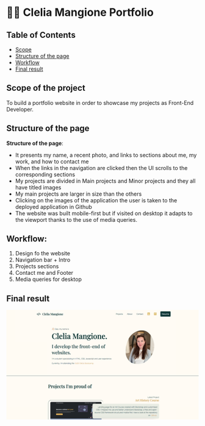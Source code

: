 # 👩‍💻 Clelia Mangione Portfolio

## Table of Contents
- [Scope](#scope-of-the-project)
- [Structure of the page](#structure-of-the-page)
- [Workflow](#workflow)
- [Final result](#final-result)

## Scope of the project
To build a portfolio website in order to showcase my projects as Front-End Developer.

## Structure of the page
**Structure of the page**:
- It presents my name, a recent photo, and links to sections about me, my work, and how to contact me
- When the links in the navigation are clicked then the UI scrolls to the corresponding sections
- My projects are divided in Main projects and Minor projects and they all have titled images
- My main projects are larger in size than the others
- Clicking on the images of the application the user is taken to the deployed application in Github
- The website was built mobile-first but if visited on desktop it adapts to the viewport thanks to the use of media queries. 

## Workflow:
1. Design fo the website
2. Navigation bar + Intro
3. Projects sections
4. Contact me and Footer
5. Media queries for desktop

## Final result
![Portfolio Project](https://github.com/Clelia-M/portfolio/blob/38adde67309b6fb2c2063d68b5a309bb4e20d738/Portfolio%20Screenshot.png)
